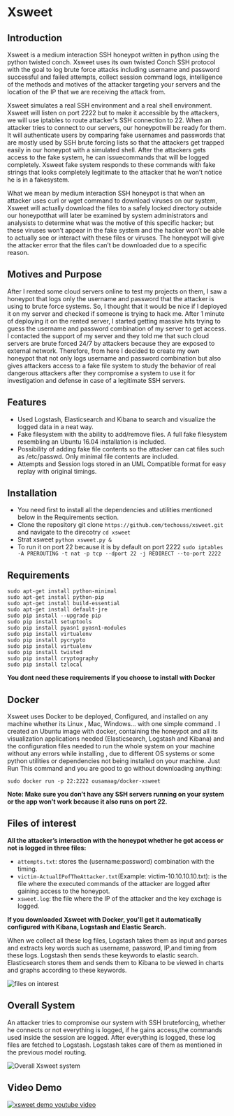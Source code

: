# Xsweet

## Introduction

Xsweet is a medium interaction SSH honeypot written in python using the python twisted conch. Xsweet uses its own twisted Conch SSH protocol with the goal to log brute force attacks including username and password successful and failed attempts, collect session command logs, intelligence of the methods and motives of the attacker targeting your servers and the location of the IP that we are receiving the attack from.

Xsweet simulates a real SSH environment and a real shell environment. Xsweet will listen on port 2222 but to make it accessible by the attackers, we will use iptables to route attacker's SSH connection to 22. When an attacker tries to connect to our servers, our honeypotwill be ready for them. It will authenticate users by comparing fake usernames and passwords that are mostly used by SSH brute forcing lists so that the attackers get trapped easily in our honeypot with a simulated shell. After the attackers gets access to the fake system, he can issuecommands that will be logged completely. Xsweet fake system responds to these commands with fake strings that looks completely legitimate to the attacker that he won’t notice he is in a fakesystem.

What we mean by medium interaction SSH honeypot is that when an attacker uses curl or wget command to download viruses on our system, Xsweet will actually download the files to a safely locked directory outside our honeypotthat will later be examined by system administrators and analysists to determine what was the motive of this specific hacker; but these viruses won’t appear in the fake system and the hacker won’t be able to actually see or interact with these files or viruses. The honeypot will give the attacker error that the files can’t be downloaded due to a specific reason.


## Motives and Purpose

After I rented some cloud servers online to test my projects on them,  I  saw a honeypot  that logs only the username and password that the attacker is using to brute force systems.  So, I  thought that it would be nice if I deployed it on my server and checked if someone is trying to hack me. After 1 minute of deploying it on the rented server, I started getting massive hits trying to guess the username and password combination of my server to get access. I contacted the support of my server and they told me that such cloud servers are brute forced 24/7 by attackers because they are exposed to external network. Therefore, from here I decided to create my own honeypot that not only logs username and password combination but also gives attackers access to a fake file system to study the behavior of real dangerous attackers after they compromise a system to use it for investigation and defense in case of a legitimate SSH servers.


## Features

- Used Logstash, Elasticsearch and Kibana to search and visualize the logged data in a neat way.
- Fake filesystem with the ability to add/remove files. A full fake filesystem resembling an Ubuntu 16.04 installation is included.
- Possibility of adding fake file contents so the attacker can cat files such as /etc/passwd. Only minimal file contents are included.
- Attempts and Session logs stored in an UML Compatible format for easy replay with original timings.

## Installation

- You need first to install all the dependencies and utilities mentioned below in the Requirements section.
- Clone the repository git clone `https://github.com/techouss/xsweet.git` and navigate to the direcotry `cd xsweet`
- Strat xsweet `python xsweet.py &`
- To run it on port 22 because it is by default on port 2222
`sudo iptables -A PREROUTING -t nat -p tcp --dport 22 -j REDIRECT --to-port 2222`

## Requirements

```
sudo apt-get install python-minimal
sudo apt-get install python-pip
sudo apt-get install build-essential
sudo apt-get install default-jre
sudo pip install --upgrade pip
sudo pip install setuptools 
sudo pip install pyasn1 pyasn1-modules
sudo pip install virtualenv
sudo pip install pycrypto
sudo pip install virtualenv
sudo pip install twisted
sudo pip install cryptography
sudo pip install tzlocal
```

**You dont need these requirements if you choose to install with Docker**


## Docker

Xsweet uses Docker to be deployed, Configured, and installed on any machine whether its  Linux , Mac, Windows... with one simple command . I created an Ubuntu image with docker, containing the honeypot and all its visualization applications needed  (Elasticsearch,  Logstash and  Kibana) and the configuration files needed to run the whole  system on your machine without any errors while installing , due to different OS systems or some python  utilities or dependencies not being installed on your machine. Just Run This command and you are good to go without downloading anything:

`sudo docker run -p 22:2222 ousamaag/docker-xsweet`

**Note: Make sure you  don’t have any SSH servers running on your system or the app won’t work because it also runs on port 22.**



## Files of interest

**All the attacker’s interaction with the honeypot whether he got access or not is logged in three files:**

- `attempts.txt`: stores the (username:password) combination with the timing.
- `victim-ActualIPofTheAttacker.txt`(Example: victim-10.10.10.10.txt): is the file where the executed commands of the attacker are logged after gaining access to the honeypot.
- `xsweet.log`: the file where the IP of the attacker and the key exchage is logged.

**If you downloaded Xsweet with Docker, you'll get it automatically configured with Kibana, Logstash and Elastic Search.**

When we collect all these log files, Logstash takes them as input and parses and extracts key words such as username, password, IP,and timing from these logs. Logstash then sends these keywords to elastic search. Elasticsearch stores them and sends them to Kibana to be viewed in charts and graphs according to these keywords.

![files on interest](https://image.ibb.co/jco937/xsweet_image.png "ELK")

## Overall System

An attacker tries to compromise our system with SSH bruteforcing, whether he connects or not everything is logged, if he gains access,the commands used inside the session are logged. After everything is logged, these log files are fetched to Logstash. Logstash takes care of them as mentioned in the previous model routing.

![Overall Xsweet system](https://image.ibb.co/mho937/xsweet_image2.png "ELK")

## Video Demo

[![xsweet demo youtube video](https://img.youtube.com/vi/SGwpJwFwJ-A/0.jpg)](https://www.youtube.com/watch?v=SGwpJwFwJ-A)



